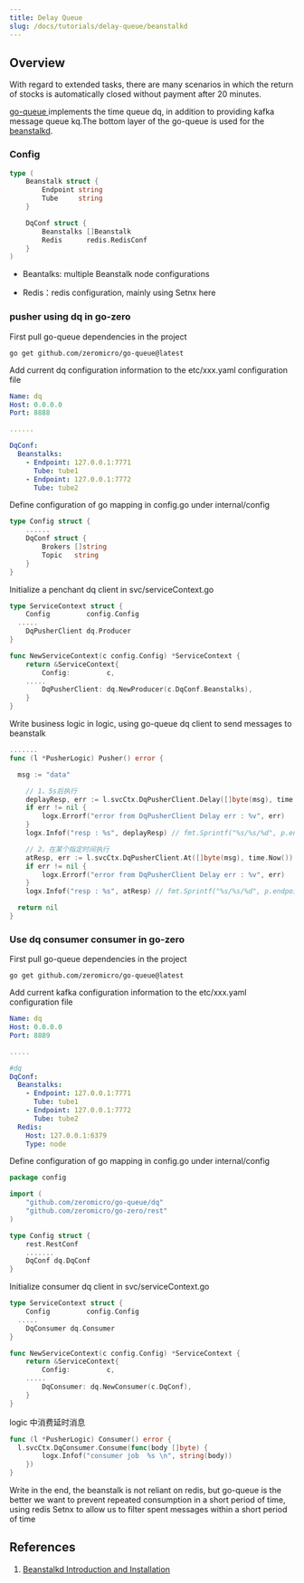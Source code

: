 ```yaml
---
title: Delay Queue
slug: /docs/tutorials/delay-queue/beanstalkd
---
```


## Overview

With regard to extended tasks, there are many scenarios in which the return of stocks is automatically closed without payment after 20 minutes.

<a href="https://github.com/zeromicro/go-queue" target="_blank"> go-queue </a> implements the time queue dq, in addition to providing kafka message queue kq.The bottom layer of the go-queue is used for the <a href="https://beanstalkd.github.io/" target="_blank">beanstalkd</a>.

### Config

```go
type (
    Beanstalk struct {
        Endpoint string
        Tube     string
    }

    DqConf struct {
        Beanstalks []Beanstalk
        Redis      redis.RedisConf
    }
)
```

- Beantalks: multiple Beanstalk node configurations

- Redis：redis configuration, mainly using Setnx here

### pusher using dq in go-zero

First pull go-queue dependencies in the project

```shell
go get github.com/zeromicro/go-queue@latest
```

Add current dq configuration information to the etc/xxx.yaml configuration file

```yaml
Name: dq
Host: 0.0.0.0
Port: 8888

......

DqConf:
  Beanstalks:
    - Endpoint: 127.0.0.1:7771
      Tube: tube1
    - Endpoint: 127.0.0.1:7772
      Tube: tube2
```

Define configuration of go mapping in config.go under internal/config

```go
type Config struct {
    ......
    DqConf struct {
        Brokers []string
        Topic   string
    }
}
```

Initialize a penchant dq client in svc/serviceContext.go

```go
type ServiceContext struct {
    Config         config.Config
  .....
    DqPusherClient dq.Producer
}

func NewServiceContext(c config.Config) *ServiceContext {
    return &ServiceContext{
        Config:         c,
    .....
        DqPusherClient: dq.NewProducer(c.DqConf.Beanstalks),
    }
}
```

Write business logic in logic, using go-queue dq client to send messages to beanstalk

```go
.......
func (l *PusherLogic) Pusher() error {

  msg := "data"

    // 1、5s后执行
    deplayResp, err := l.svcCtx.DqPusherClient.Delay([]byte(msg), time.Second*5)
    if err != nil {
        logx.Errorf("error from DqPusherClient Delay err : %v", err)
    }
    logx.Infof("resp : %s", deplayResp) // fmt.Sprintf("%s/%s/%d", p.endpoint, p.tube, id)

    // 2、在某个指定时间执行
    atResp, err := l.svcCtx.DqPusherClient.At([]byte(msg), time.Now())
    if err != nil {
        logx.Errorf("error from DqPusherClient Delay err : %v", err)
    }
    logx.Infof("resp : %s", atResp) // fmt.Sprintf("%s/%s/%d", p.endpoint, p.tube, id)

  return nil
}
```

### Use dq consumer consumer in go-zero

First pull go-queue dependencies in the project

```shell
go get github.com/zeromicro/go-queue@latest
```

Add current kafka configuration information to the etc/xxx.yaml configuration file

```yaml
Name: dq
Host: 0.0.0.0
Port: 8889

.....

#dq
DqConf:
  Beanstalks:
    - Endpoint: 127.0.0.1:7771
      Tube: tube1
    - Endpoint: 127.0.0.1:7772
      Tube: tube2
  Redis:
    Host: 127.0.0.1:6379
    Type: node
```

Define configuration of go mapping in config.go under internal/config

```go
package config

import (
    "github.com/zeromicro/go-queue/dq"
    "github.com/zeromicro/go-zero/rest"
)

type Config struct {
    rest.RestConf
    .......
    DqConf dq.DqConf
}
```

Initialize consumer dq client in svc/serviceContext.go

```go
type ServiceContext struct {
    Config         config.Config
  .....
    DqConsumer dq.Consumer
}

func NewServiceContext(c config.Config) *ServiceContext {
    return &ServiceContext{
        Config:         c,
    .....
        DqConsumer: dq.NewConsumer(c.DqConf),
    }
}
```

logic 中消费延时消息

```go
func (l *PusherLogic) Consumer() error {
  l.svcCtx.DqConsumer.Consume(func(body []byte) {
        logx.Infof("consumer job  %s \n", string(body))
    })
}
```

Write in the end, the beanstalk is not reliant on redis, but go-queue is the better we want to prevent repeated consumption in a short period of time, using redis Setnx to allow us to filter spent messages within a short period of time

## References

1. <a href="https://beanstalkd.github.io/" target="_blank">Beanstalkd Introduction and Installation</a>
